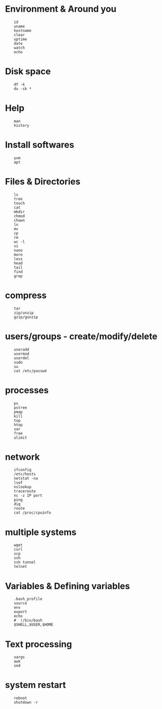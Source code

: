 # Environment & Around you 
```
    id 
	uname 
	hostname 
	clear 
	uptime 
	date
	watch
	echo
```
# Disk space 
```
	df -k
	du -sk *
```
# Help
```
	man
	history
```	
# Install softwares 
```
	yum 
	apt 
```
# Files & Directories 
```
	ls 
	tree
	touch
	cat
	mkdir 
	chmod
	chown
	ln
	mv
	cp
	rm
	wc -l 
	vi
	nano
	more 
	less
	head
	tail
	find 
	grep
```
# compress
```
	tar
	zip/unzip
	gzip/gunzip
```
# users/groups - create/modify/delete
```
    useradd 
	usermod 
	userdel
	sudo
	su
	cat /etc/passwd
```
# processes 
```
    ps 
	pstree
	pmap
	kill 
	top
	htop
	sar
	free
	ulimit 
```
# network 
```
	ifconfig 
	/etc/hosts
	netstat -na
	lsof 
	nslookup
	traceroute
	nc -z IP port
	ping 
	dig
	route 
	cat /proc/cpuinfo	
```
# multiple systems 
```
	wget 
	curl 
	scp 
	ssh
	ssh tunnel 	
	telnet
```
# Variables & Defining variables
```	
    .bash_profile
	source
	env 
	export 
	echo
	#  !/bin/bash
	$SHELL,$USER,$HOME
```
# Text processing 
```
	xargs
	awk
	sed
```
# system restart
```	
    reboot
	shutdown -r
```